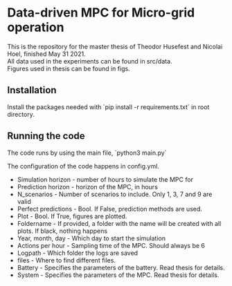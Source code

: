 
# Data-driven MPC for Micro-grid operation

This is the repository for the master thesis of Theodor Husefest and Nicolai Hoel, finished May 31 2021.  
All data used in the experiments can be found in src/data.   
Figures used in thesis can be found in figs.

## Installation

Install the packages needed with ´pip install -r requirements.txt´ in root directory.


## Running the code


The code runs by using the main file, ´python3 main.py´

The configuration of the code happens in config.yml.

- Simulation horizon - number of hours to simulate the MPC for
- Prediction horizon - horizon of the MPC, in hours
- N_scenarios - Number of scenarios to include. Only 1, 3, 7 and 9 are valid
- Perfect predictions - Bool. If False, prediction methods are used.
- Plot - Bool. If True, figures are plotted. 
- Foldername - If provided, a folder with the name will be created with all plots. If black, nothing happens
- Year, month, day - Which day to start the simulation
- Actions per hour - Sampling time of the MPC. Should always be 6
- Logpath - Which folder the logs are saved
- files - Where to find different files.
- Battery - Specifies the parameters of the battery. Read thesis for details.
- System - Specifies the parameters of the MPC. Read thesis for details.



